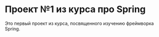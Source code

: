 # Проект №1 из курса про Spring
Это первый проект из курса, посвященного изучению фреймворка Spring.
